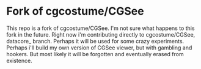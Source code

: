 # Fork of cgcostume/CGSee

This repo is a fork of cgcostume/CGSee.
I'm not sure what happens to this fork in the future. Right now i'm contributing directly to cgcostume/CGSee, datacore_ branch.
Perhaps it will be used for some crazy experiments. Perhaps i'll build my own version of CGSee viewer, but with gambling and hookers.
But most likely it will be forgotten and eventually erased from existence.
